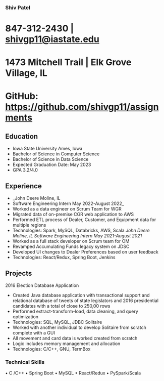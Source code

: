 ### Shiv Patel
# 847-312-2430 | shivgp11@iastate.edu
# 1473 Mitchell Trail | Elk Grove Village, IL 
# GitHub: https://github.com/shivgp11/assignments

## Education
- Iowa State University Ames, Iowa
- Bachelor of Science in Computer Science
- Bachelor of Science in Data Science 
- Expected Graduation Date: May 2023
- GPA 3.2/4.0

## Experience
- _John Deere Moline, IL
- Software Engineering Intern May 2022-August 2022_
- Worked as a data engineer on Scrum Team for WGR
- Migrated data of on-premise CGR web application to AWS
- Performed ETL process of Dealer, Customer, and Equipment data for multiple regions
- Technologies: Spark, MySQL, Databricks, AWS, Scala
_John Deere Moline, IL
Software Engineering Intern May 2021-August 2021_
- Worked as a full stack developer on Scrum team for OM
- Revamped Accumulating Funds legacy system on JDSC
- Developed UI changes to Dealer Preferences based on user feedback
- Technologies: React/Redux, Spring Boot, Jenkins

## Projects
2016 Election Database Application
- Created Java database application with transactional support and relational database of 
tweets of state legislators and 2016 presidential candidates with a total of close to 
250,00 rows
- Performed extract-transform-load, data cleaning, and query optimization
- Technologies: SQL, MySQL, JDBC
Solitaire 
- Worked with another individual to develop Solitaire from scratch complete with a GUI
- All movement and card data is worked created from scratch
- Logic includes memory management and allocation
- Technologies: C/C++, GNU, TermBox

### Technical Skills
• C /C++
• Spring Boot
• MySQL
• React/Redux
• PySpark/Scala
